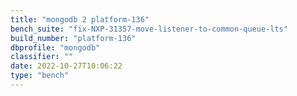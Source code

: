```yaml
---
title: "mongodb 2 platform-136"
bench_suite: "fix-NXP-31357-move-listener-to-common-queue-lts"
build_number: "platform-136"
dbprofile: "mongodb"
classifier: ""
date: 2022-10-27T10:06:22
type: "bench"
---
```


